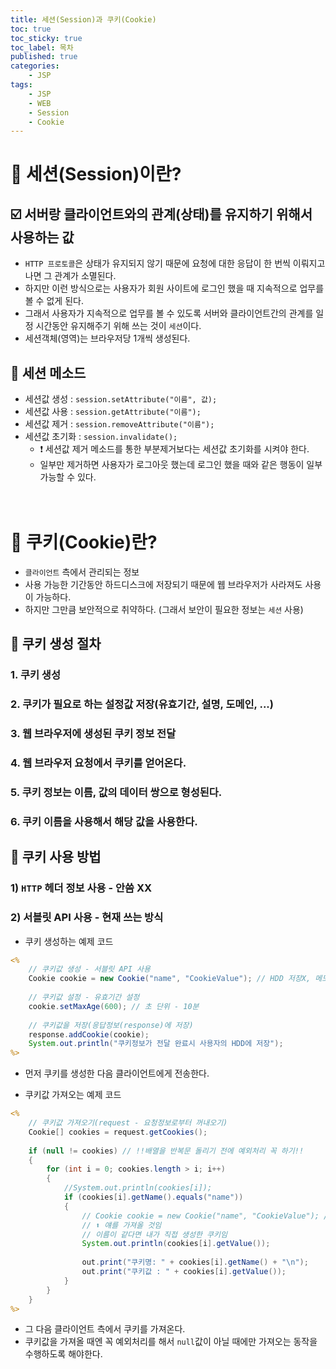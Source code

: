 ```yaml
---
title: 세션(Session)과 쿠키(Cookie)
toc: true
toc_sticky: true
toc_label: 목차
published: true
categories:
    - JSP
tags:
    - JSP
    - WEB
    - Session
    - Cookie
---
```

# 👀 세션(Session)이란?
## ☑️ 서버랑 클라이언트와의 관계(상태)를 유지하기 위해서 사용하는 값
* `HTTP 프로토콜`은 상태가 유지되지 않기 때문에 요청에 대한 응답이 한 번씩 이뤄지고 나면 그 관계가 소멸된다. 
* 하지만 이런 방식으로는 사용자가 회원 사이트에 로그인 했을 때 지속적으로 업무를 볼 수 없게 된다.
* 그래서 사용자가 지속적으로 업무를 볼 수 있도록 서버와 클라이언트간의 관계를 일정 시간동안 유지해주기 위해 쓰는 것이 `세션`이다.
* 세션객체(영역)는 브라우저당 1개씩 생성된다.

## 🔸 세션 메소드
* 세션값 생성 : `session.setAttribute("이름", 값);`
* 세션값 사용 : `session.getAttribute("이름");`
* 세션값 제거 : `session.removeAttribute("이름");`
* 세션값 초기화 : `session.invalidate();`
    * ❗️ 세션값 제거 메소드를 통한 부분제거보다는 세션값 초기화를 시켜야 한다.
    * 일부만 제거하면 사용자가 로그아웃 했는데 로그인 했을 때와 같은 행동이 일부 가능할 수 있다.
<br><br><br>

# 👀 쿠키(Cookie)란?
* `클라이언트` 측에서 관리되는 정보
* 사용 가능한 기간동안 하드디스크에 저장되기 때문에 웹 브라우저가 사라져도 사용이 가능하다.
* 하지만 그만큼 보안적으로 취약하다. (그래서 보안이 필요한 정보는 `세션` 사용)

## 🔸 쿠키 생성 절차
### 1. 쿠키 생성
### 2. 쿠키가 필요로 하는 설정값 저장(유효기간, 설명, 도메인, ...)
### 3. 웹 브라우저에 생성된 쿠키 정보 전달
### 4. 웹 브라우저 요청에서 쿠키를 얻어온다.
### 5. 쿠키 정보는 이름, 값의 데이터 쌍으로 형성된다.
### 6. 쿠키 이름을 사용해서 해당 값을 사용한다.

## 🔸 쿠키 사용 방법
### 1) `HTTP` 헤더 정보 사용 - 안씀 XX
### 2) 서블릿 API 사용 - 현재 쓰는 방식

* 쿠키 생성하는 예제 코드

```jsp
<%
    // 쿠키값 생성 - 서블릿 API 사용
    Cookie cookie = new Cookie("name", "CookieValue"); // HDD 저장X, 메모리에만 있는 상태
		
    // 쿠키값 설정 - 유효기간 설정
    cookie.setMaxAge(600); // 초 단위 - 10분
		
    // 쿠키값을 저장(응답정보(response)에 저장)
    response.addCookie(cookie);
    System.out.println("쿠키정보가 전달 완료시 사용자의 HDD에 저장");
%>
``` 

* 먼저 쿠키를 생성한 다음 클라이언트에게 전송한다.

* 쿠키값 가져오는 예제 코드

```jsp
<%
    // 쿠키값 가져오기(request - 요청정보로부터 꺼내오기)
    Cookie[] cookies = request.getCookies();
			
    if (null != cookies) // !!배열을 반복문 돌리기 전에 예외처리 꼭 하기!!
    {
        for (int i = 0; cookies.length > i; i++)
        {
            //System.out.println(cookies[i]);
            if (cookies[i].getName().equals("name"))
            {
                // Cookie cookie = new Cookie("name", "CookieValue"); // HDD 저장X, 메모리O
                // ⬆️ 얘를 가져올 것임
                // 이름이 같다면 내가 직접 생성한 쿠키임
                System.out.println(cookies[i].getValue());
						
                out.print("쿠키명: " + cookies[i].getName() + "\n");
                out.print("쿠키값 : " + cookies[i].getValue());
            }
        }
    }
%>
```

* 그 다음 클라이언트 측에서 쿠키를 가져온다.
* 쿠키값을 가져올 때엔 꼭 예외처리를 해서 `null`값이 아닐 때에만 가져오는 동작을 수행하도록 해야한다.

